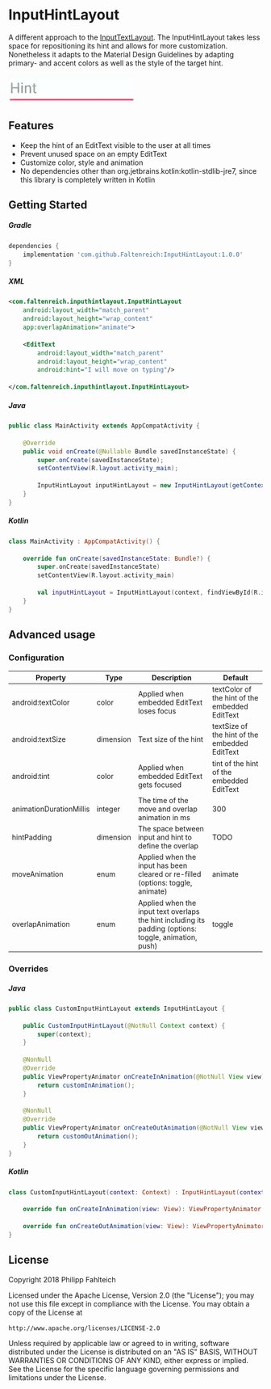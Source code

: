 # InputHintLayout


A different approach to the [InputTextLayout](https://developer.android.com/reference/android/support/design/widget/TextInputLayout.html).
The InputHintLayout takes less space for repositioning its hint and allows for more customization. 
Nonetheless it adapts to the Material Design Guidelines by adapting primary- and accent colors as well as the style of the target hint.

<img src="https://github.com/Faltenreich/InputHintLayout/blob/develop/preview.gif" width="250">

## Features
- Keep the hint of an EditText visible to the user at all times
- Prevent unused space on an empty EditText
- Customize color, style and animation
- No dependencies other than org.jetbrains.kotlin:kotlin-stdlib-jre7, since this library is completely written in Kotlin

## Getting Started

##### Gradle
```gradle
dependencies {
    implementation 'com.github.Faltenreich:InputHintLayout:1.0.0'
}
```

##### XML
```xml
<com.faltenreich.inputhintlayout.InputHintLayout
    android:layout_width="match_parent"
    android:layout_height="wrap_content"
    app:overlapAnimation="animate">
    
    <EditText
        android:layout_width="match_parent"
        android:layout_height="wrap_content"
        android:hint="I will move on typing"/>
        
</com.faltenreich.inputhintlayout.InputHintLayout>
```

##### Java
```java
public class MainActivity extends AppCompatActivity {
    
    @Override
    public void onCreate(@Nullable Bundle savedInstanceState) {
        super.onCreate(savedInstanceState);
        setContentView(R.layout.activity_main);
        
        InputHintLayout inputHintLayout = new InputHintLayout(getContext(), findViewById(R.id.editText));
    }
}

```

##### Kotlin
```kotlin
class MainActivity : AppCompatActivity() {
    
    override fun onCreate(savedInstanceState: Bundle?) {
        super.onCreate(savedInstanceState)
        setContentView(R.layout.activity_main)
        
        val inputHintLayout = InputHintLayout(context, findViewById(R.id.editText))
    }
}
```

## Advanced usage

### Configuration

Property | Type | Description | Default
--- | --- | --- | ---
android:textColor | color | Applied when embedded EditText loses focus | textColor of the hint of the embedded EditText
android:textSize | dimension | Text size of the hint | textSize of the hint of the embedded EditText
android:tint | color | Applied when embedded EditText gets focused | tint of the hint of the embedded EditText
animationDurationMillis | integer | The time of the move and overlap animation in ms | 300
hintPadding | dimension | The space between input and hint to define the overlap | TODO
moveAnimation | enum | Applied when the input has been cleared or re-filled (options: toggle, animate) | animate
overlapAnimation | enum | Applied when the input text overlaps the hint including its padding (options: toggle, animation, push) | toggle

### Overrides

##### Java
```java
public class CustomInputHintLayout extends InputHintLayout {
    
    public CustomInputHintLayout(@NotNull Context context) {
        super(context);
    }
    
    @NonNull
    @Override
    public ViewPropertyAnimator onCreateInAnimation(@NotNull View view) {
        return customInAnimation();
    }
    
    @NonNull
    @Override
    public ViewPropertyAnimator onCreateOutAnimation(@NotNull View view) {
        return customOutAnimation();
    }
}
```

##### Kotlin
```kotlin
class CustomInputHintLayout(context: Context) : InputHintLayout(context) {
    
    override fun onCreateInAnimation(view: View): ViewPropertyAnimator = customInAnimation()
    
    override fun onCreateOutAnimation(view: View): ViewPropertyAnimator = customOutAnimation()
}
```

## License

Copyright 2018 Philipp Fahlteich

Licensed under the Apache License, Version 2.0 (the "License");
you may not use this file except in compliance with the License.
You may obtain a copy of the License at

    http://www.apache.org/licenses/LICENSE-2.0

Unless required by applicable law or agreed to in writing, software
distributed under the License is distributed on an "AS IS" BASIS,
WITHOUT WARRANTIES OR CONDITIONS OF ANY KIND, either express or implied.
See the License for the specific language governing permissions and
limitations under the License.